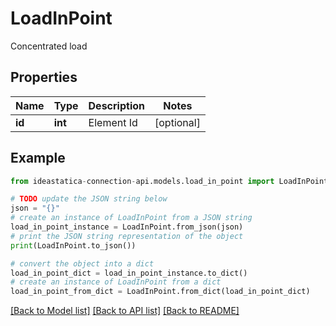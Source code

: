 # LoadInPoint

Concentrated load

## Properties

Name | Type | Description | Notes
------------ | ------------- | ------------- | -------------
**id** | **int** | Element Id | [optional] 

## Example

```python
from ideastatica-connection-api.models.load_in_point import LoadInPoint

# TODO update the JSON string below
json = "{}"
# create an instance of LoadInPoint from a JSON string
load_in_point_instance = LoadInPoint.from_json(json)
# print the JSON string representation of the object
print(LoadInPoint.to_json())

# convert the object into a dict
load_in_point_dict = load_in_point_instance.to_dict()
# create an instance of LoadInPoint from a dict
load_in_point_from_dict = LoadInPoint.from_dict(load_in_point_dict)
```
[[Back to Model list]](../README.md#documentation-for-models) [[Back to API list]](../README.md#documentation-for-api-endpoints) [[Back to README]](../README.md)


